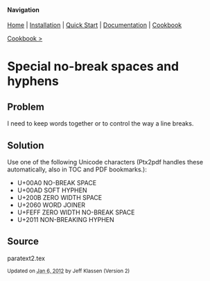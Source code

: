 #### Navigation

[Home](../home/README.md)  | [Installation](../installation/README.md) | [Quick Start](../quick-start/README.md) | [Documentation](../documentation/README.md) | [Cookbook ](../cookbook/README.md) 

[Cookbook >](../README.md) 

# <span class="entry-title">Special no-break spaces and hyphens</span>


## <a name="TOC-Problem">Problem</a>

<a name="TOC-Problem">

I need to keep words together or to control the way a line breaks.

</a>

## <a name="TOC-Problem"></a><a name="TOC-Solution">Solution</a>

<a name="TOC-Solution">

Use one of the following Unicode characters (Ptx2pdf handles these automatically, also in TOC and PDF bookmarks.):

*   U+00A0 NO-BREAK SPACE
*   U+00AD SOFT HYPHEN
*   U+200B ZERO WIDTH SPACE
*   U+2060 WORD JOINER
*   U+FEFF ZERO WIDTH NO-BREAK SPACE
*   U+2011 NON-BREAKING HYPHEN

</a>

## <a name="TOC-Solution"></a><a name="TOC-Source">Source</a>


paratext2.tex


<small>Updated on <abbr class="updated" title="2012-01-06T15:46:44.567Z">Jan 6, 2012</abbr> by <span class="author"><span class="vcard">Jeff Klassen</span> </span>(Version <span class="sites:revision">2</span>)</small>  


